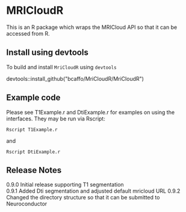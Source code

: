 
# MRICloudR

This is an R package which wraps the MRICloud API so that it can be accessed from R.

## Install using devtools

To build and install `MriCloudR` using `devtools` 

  devtools::install_github("bcaffo/MriCloudR/MriCloudR")


## Example code

Please see T1Example.r and DtiExample.r for examples on using the interfaces.  They may be run via Rscript:

	Rscript T1Example.r

and

	Rscript DtiExample.r 

## Release Notes

0.9.0  Initial release supporting T1 segmentation  
0.9.1  Added Dti segmentation and adjusted default mricloud URL
0.9.2  Changed the directory structure so that it can be submitted to Neuroconductor
